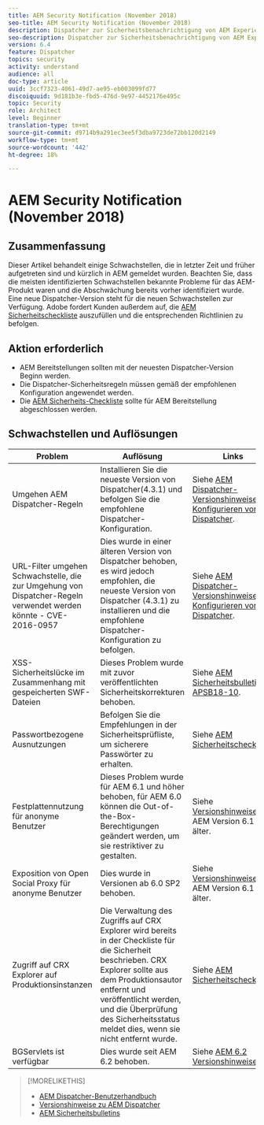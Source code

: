 ```yaml
---
title: AEM Security Notification (November 2018)
seo-title: AEM Security Notification (November 2018)
description: Dispatcher zur Sicherheitsbenachrichtigung von AEM Experience Manager
seo-description: Dispatcher zur Sicherheitsbenachrichtigung von AEM Experience Manager
version: 6.4
feature: Dispatcher
topics: security
activity: understand
audience: all
doc-type: article
uuid: 3ccf7323-4061-49d7-ae95-eb003099fd77
discoiquuid: 9d181b3e-fbd5-476d-9e97-4452176e495c
topic: Security
role: Architect
level: Beginner
translation-type: tm+mt
source-git-commit: d9714b9a291ec3ee5f3dba9723de72bb120d2149
workflow-type: tm+mt
source-wordcount: '442'
ht-degree: 18%

---
```



# AEM Security Notification (November 2018)

## Zusammenfassung

Dieser Artikel behandelt einige Schwachstellen, die in letzter Zeit und früher aufgetreten sind und kürzlich in AEM gemeldet wurden. Beachten Sie, dass die meisten identifizierten Schwachstellen bekannte Probleme für das AEM-Produkt waren und die Abschwächung bereits vorher identifiziert wurde. Eine neue Dispatcher-Version steht für die neuen Schwachstellen zur Verfügung. Adobe fordert Kunden außerdem auf, die [AEM Sicherheitscheckliste](https://helpx.adobe.com/experience-manager/6-5/sites/administring/using/security-checklist.html) auszufüllen und die entsprechenden Richtlinien zu befolgen.

## Aktion erforderlich

* AEM Bereitstellungen sollten mit der neuesten Dispatcher-Version Beginn werden.
* Die Dispatcher-Sicherheitsregeln müssen gemäß der empfohlenen Konfiguration angewendet werden.
* Die [AEM Sicherheits-Checkliste](https://helpx.adobe.com/experience-manager/6-5/sites/administering/using/security-checklist.html) sollte für AEM Bereitstellung abgeschlossen werden.

## Schwachstellen und Auflösungen

| Problem | Auflösung | Links |
|-------|------------|-------|
| Umgehen AEM Dispatcher-Regeln | Installieren Sie die neueste Version von Dispatcher(4.3.1) und befolgen Sie die empfohlene Dispatcher-Konfiguration. | Siehe [AEM Dispatcher-Versionshinweise](https://helpx.adobe.com/de/experience-manager/dispatcher/release-notes.html) und [Konfigurieren von Dispatcher](https://helpx.adobe.com/de/experience-manager/dispatcher/using/dispatcher-configuration.html). |
| URL-Filter umgehen Schwachstelle, die zur Umgehung von Dispatcher-Regeln verwendet werden könnte - CVE-2016-0957 | Dies wurde in einer älteren Version von Dispatcher behoben, es wird jedoch empfohlen, die neueste Version von Dispatcher (4.3.1) zu installieren und die empfohlene Dispatcher-Konfiguration zu befolgen. | Siehe [AEM Dispatcher-Versionshinweise](https://helpx.adobe.com/experience-manager/dispatcher/release-notes.html) und [Konfigurieren von Dispatcher](https://helpx.adobe.com/experience-manager/dispatcher/using/dispatcher-configuration.html). |
| XSS-Sicherheitslücke im Zusammenhang mit gespeicherten SWF-Dateien | Dieses Problem wurde mit zuvor veröffentlichten Sicherheitskorrekturen behoben. | Siehe [AEM Sicherheitsbulletin APSB18-10](https://helpx.adobe.com/security/products/experience-manager/apsb18-10.html). |
| Passwortbezogene Ausnutzungen | Befolgen Sie die Empfehlungen in der Sicherheitsprüfliste, um sicherere Passwörter zu erhalten. | Siehe [AEM Sicherheitscheckliste](https://helpx.adobe.com/experience-manager/6-5/sites/administering/using/security-checklist.html) |
| Festplattennutzung für anonyme Benutzer | Dieses Problem wurde für AEM 6.1 und höher behoben, für AEM 6.0 können die Out-of-the-Box-Berechtigungen geändert werden, um sie restriktiver zu gestalten. | Siehe [Versionshinweise](https://experienceleague.adobe.com/docs/experience-manager-release-information/aem-release-updates/previous-updates/aem-previous-versions.html?lang=de#how-to-install-documentation-package)für AEM Version 6.1 und älter. |
| Exposition von Open Social Proxy für anonyme Benutzer | Dies wurde in Versionen ab 6.0 SP2 behoben. | Siehe [Versionshinweise](https://helpx.adobe.com/experience-manager/aem-previous-versions.html) für AEM Version 6.1 und älter. |
| Zugriff auf CRX Explorer auf Produktionsinstanzen | Die Verwaltung des Zugriffs auf CRX Explorer wird bereits in der Checkliste für die Sicherheit beschrieben. CRX Explorer sollte aus dem Produktionsautor entfernt und veröffentlicht werden, und die Überprüfung des Sicherheitsstatus meldet dies, wenn sie nicht entfernt wurde. | Siehe [AEM Sicherheitscheckliste](https://helpx.adobe.com/experience-manager/6-4/sites/administring/using/security-checklist.html). |
| BGServlets ist verfügbar | Dies wurde seit AEM 6.2 behoben. | Siehe [AEM 6.2 Versionshinweise](https://helpx.adobe.com/de/experience-manager/6-2/release-notes.html) |

>[!MORELIKETHIS]
>
>* [AEM Dispatcher-Benutzerhandbuch](https://helpx.adobe.com/experience-manager/dispatcher/user-guide.html)
>* [Versionshinweise zu AEM Dispatcher](https://helpx.adobe.com/experience-manager/dispatcher/release-notes.html)
>* [AEM Sicherheitsbulletins](https://helpx.adobe.com/security.html#experience-manager)

